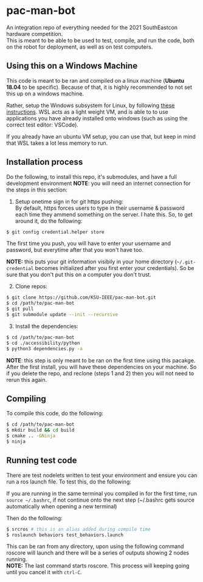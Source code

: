 # pac-man-bot
An integration repo of everything needed for the 2021 SouthEastcon hardware competition.  
This is meant to be able to be used to test, compile, and run the code, both on the robot for deployment, as well as on test computers.  

## Using this on a Windows Machine  
This code is meant to be ran and compiled on a linux machine (**Ubuntu 18.04** to be specific). Because of that, it is highly recommended to not set this up on a windows machine.  

Rather, setup the Windows subsystem for Linux, by following [these instructions](https://www.windowscentral.com/install-windows-subsystem-linux-windows-10). WSL acts as a light weight VM, and is able to to use applications you have already installed onto windows (such as using the correct test editor: VSCode). 

If you already have an ubuntu VM setup, you can use that, but keep in mind that WSL takes a lot less memory to run.

## Installation process  
Do the following, to install this repo, it's submodules, and have a full development environment **NOTE**: you will need an internet connection for the steps in this section:  

1. Setup onetime sign in for git https pushing:  
By default, https forces users to type in their username & password each time they ammend something on the server. I hate this. So, to get around it, do the following:  
```BASH
$ git config credential.helper store 
```
The first time you push, you will have to enter your username and password, but everytime after that you won't have too.

**NOTE:** this puts your git information visibily in your home directory (`~/.git-credential` becomes initialized after you first enter your credentials). So be sure that you don't put this on a computer you don't trust.

2. Clone repos:  
```BASH  
$ git clone https://github.com/KSU-IEEE/pac-man-bot.git
$ cd /path/to/pac-man-bot  
$ git pull
$ git submodule update --init --recursive  
```  

3. Install the dependencies:  
```BASH  
$ cd /path/to/pac-man-bot 
$ cd ./accessibility/python  
$ python3 dependencies.py -a  
``` 
**NOTE**: this step is only meant to be ran on the first time using this pacakge. After the first install, you will have these dependencies on your machine. So if you delete the repo, and reclone (steps 1 and 2) then you will not need to rerun this again.  

## Compiling 
To compile this code, do the following:  
```BASH  
$ cd /path/to/pac-man-bot  
$ mkdir build && cd build  
$ cmake .. -GNinja  
$ ninja  
```  

## Running test code  
There are test nodelets written to test your environment and ensure you can run a ros launch file. To test this, do the following:  

If you are running in the same terminal you compiled in for the first time, run `source ~/.bashrc`, if not continue onto the next step (~/.bashrc gets source automatically when opening a new terminal)  

Then do the following:
```BASH  
$ srcros # this is an alias added during compile time  
$ roslaunch behaviors test_behaviors.launch 
```  
This can be ran from any directory, upon using the following command roscore will launch and there will be a series of outputs showing 2 nodes running.  
**NOTE:** The last command starts roscore. This process will keeping going until you cancel it with `ctrl-C`.  
